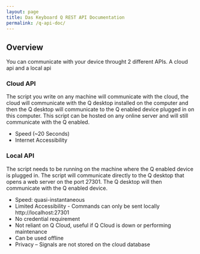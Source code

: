 ```yaml
---
layout: page
title: Das Keyboard Q REST API Documentation
permalink: /q-api-doc/
---
```



## Overview

You can communicate with your device throught 2 different APIs.
A cloud api and a local api

### Cloud API

The script you write on any machine will communicate with the cloud,
the cloud will communicate with the Q desktop installed on the computer and then the Q desktop will
communicate to the Q enabled device plugged in on this computer.
This script can be hosted on any online server and will still communicate with the Q enabled.

- Speed (~20 Seconds)
- Internet Accessibility
<!-- - OAuth credential requirement
- Messages can be viewed in Q Signal Centre https://qapp.daskeyboard.com/signals
- Mobile app can see signals -->

### Local API

The script needs to be running on the machine where the Q enabled device is plugged in.
The script will communicate directly to the Q desktop that opens a web server on the port 27301.
The Q desktop will then communicate with the Q enabled device.

- Speed: quasi-instantaneous
- Limited Accessibility - Commands can only be sent locally http://localhost:27301
- No credential requirement
- Not reliant on Q Cloud, useful if Q Cloud is down or performing maintenance
- Can be used offline
- Privacy – Signals are not stored on the cloud database
<!-- - Messages will not appear in Q Signal Centre - https://qapp.daskeyboard.com/signals
- Mobile apps will not see these signals -->
